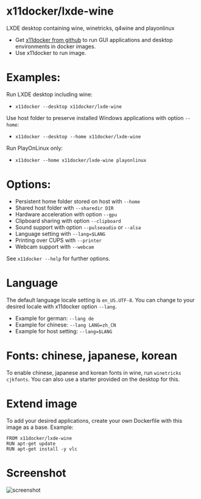 # x11docker/lxde-wine

LXDE desktop containing wine, winetricks, q4wine and playonlinux

 - Get [x11docker from github](https://github.com/mviereck/x11docker) to run GUI applications and desktop environments in docker images.
 - Use x11docker to run image. 

# Examples:
Run LXDE desktop including wine:
  - `x11docker --desktop x11docker/lxde-wine`

Use host folder to preserve installed Windows applications with option `--home`: 
  - `x11docker --desktop --home x11docker/lxde-wine`

Run PlayOnLinux only:
  - `x11docker --home x11docker/lxde-wine playonlinux`

# Options:
 - Persistent home folder stored on host with   `--home`
 - Shared host folder with                      `--sharedir DIR`
 - Hardware acceleration with option            `--gpu`
 - Clipboard sharing with option                `--clipboard`
 - Sound support with option                    `--pulseaudio` or `--alsa`
 - Language setting with                        `--lang=$LANG`
 - Printing over CUPS with                      `--printer`
 - Webcam support with                          `--webcam`
 
See `x11docker --help` for further options.

# Language
The default language locale setting is `en_US.UTF-8`. You can change to your desired locale with x11docker option `--lang`. 

 - Example for german: `--lang de`
 - Example for chinese: `--lang LANG=zh_CN`
 - Example for host setting: `--lang=$LANG`
 
# Fonts: chinese, japanese, korean
To enable chinese, japanese and korean fonts in wine, run `winetricks cjkfonts`. You can also use a starter provided on the desktop  for this. 

# Extend image
To add your desired applications, create your own Dockerfile with this image as a base. Example:
```
FROM x11docker/lxde-wine
RUN apt-get update
RUN apt-get install -y vlc
```

# Screenshot

![screenshot](https://raw.githubusercontent.com/mviereck/x11docker/screenshots/screenshot-lxde-wine.png "lxde-wine desktop running in Xephyr window using x11docker")
